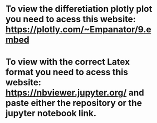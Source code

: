 # To view the differetiation plotly plot you need to acess this website: https://plotly.com/~Empanator/9.embed
# To view with the correct Latex format you need to acess this website: https://nbviewer.jupyter.org/ and paste either the repository or the jupyter notebook link.

